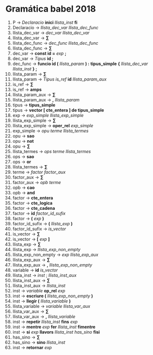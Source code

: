 # Gramática babel 2018

1. P -> *Declaracio* **inici** *llista\_inst* **fi**
2. Declaracio -> *llista\_dec\_var* *llista\_dec\_func*
3. llista\_dec\_var -> *dec\_var* *llista\_dec\_var*
4. llista\_dec\_var -> **∑**
5. llista\_dec\_func -> *dec\_func* *llista\_dec\_func*
6. llista\_dec\_func -> **∑**
7. dec\_var -> **const id =** *exp* **;**
8. dec\_var -> *Tipus* **id ;**
9. dec\_func -> **funcio id (** *llista\_param* **) :** **tipus\_simple** **{** *llista\_dec\_var* *llista\_inst* **} ;**
10. llista\_param -> **∑**
11. llista\_param -> *Tipus* *is\_ref* **id** *llista\_param\_aux*
12. is\_ref -> **∑**
13. is\_ref -> **amps**
14. llista\_param\_aux -> **∑**
15. llista\_param\_aux -> **,** *llista\_param*
16. tipus -> **tipus\_simple**
17. tipus -> **vector [ cte\_entera ] de tipus\_simple**
18. exp -> *exp\_simple* *llista\_exp\_simple*
19. llista\_exp\_simple -> **∑**
20. llista\_exp\_simple -> **oper\_rel** *exp\_simple*
21. exp\_simple -> *opu* *terme* *llista\_termes*
22. opu -> **sao**
23. opu -> **not**
24. opu -> **∑**
25. llista\_termes -> *ops* *terme* *llista_termes*
26. ops -> **sao** 
27. ops -> **or**
28. llista\_termes -> **∑**
29. terme -> *factor* *factor_aux*
30. factor\_aux -> **∑**
31. factor\_aux -> *opb* *terme*
32. opb -> **cao**
33. opb -> **and**
34. factor -> **cte_entera**
35. factor -> **cte_logica**
36. factor -> **cte_cadena**
37. factor -> **id** *factor\_id\_sufix*
38. factor -> **(** *exp* **)**
39. factor\_id\_sufix -> **(** *llista_exp* **)**
40. factor\_id\_sufix -> *is_vector*
41. is\_vector -> **∑**
42. is\_vector -> **[** *exp* **]**
43. llista\_exp -> **∑**
44. llista\_exp -> *llista\_exp\_non\_empty*
45. llista\_exp\_non\_empty -> *exp* *llista\_exp\_aux*
46. llista\_exp\_aux -> **∑**
47. llista\_exp\_aux -> **,** *llista\_exp\_non\_empty*
48. variable -> **id** *is_vector* 
49. llista\_inst -> *inst* ; *llista\_inst\_aux*
50. llista\_inst\_aux -> **∑**
51. llista\_inst\_aux -> *llista\_inst*
52. inst -> *variable* **op_rel** *exp*
53. inst -> **escriure (** *llista\_exp\_non\_empty* **)**
54. inst -> **llegir (** *llista_variable* **)**
55. llista\_variable -> *variable* *llista\_var\_aux*
56. llista\_var\_aux -> **∑**
57. llista\_var\_aux -> **,** *llista_variable*
58. inst -> **repetir** *llista_inst* **fins** *exp*
59. inst -> **mentre** *exp* **fer** *llista_inst* **fimentre**
60. inst -> **si** *exp* **llavors** *llista_inst* *has_sino* **fisi**
61. has\_sino -> **∑**
62. has\_sino -> **sino** *llista_inst*
63. inst -> **retornar** *exp*
